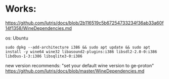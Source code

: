 # Works:
https://github.com/lutris/docs/blob/2b116519c5b67254733234f36ab33a60f14f1358/WineDependencies.md

os: Ubuntu
```
sudo dpkg --add-architecture i386 && sudo apt update && sudo apt install -y wine64 wine32 libasound2-plugins:i386 libsdl2-2.0-0:i386 libdbus-1-3:i386 libsqlite3-0:i386
```

new version recommends: "set your default wine version to ge-proton" https://github.com/lutris/docs/blob/master/WineDependencies.md
